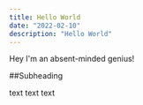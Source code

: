 ```yaml
---
title: Hello World
date: "2022-02-10"
description: "Hello World"
---
```


Hey I'm an absent-minded genius!

##Subheading

text text text
